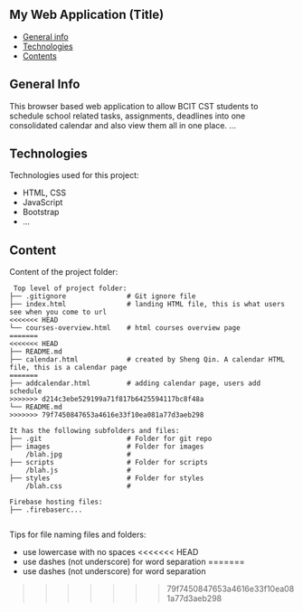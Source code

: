 ## My Web Application (Title)

* [General info](#general-info)
* [Technologies](#technologies)
* [Contents](#content)

## General Info
This browser based web application to allow BCIT CST students to schedule school related tasks, assignments, deadlines into one consolidated calendar and also view them all in one place.
...
	
## Technologies
Technologies used for this project:
* HTML, CSS
* JavaScript
* Bootstrap 
* ...
	
## Content
Content of the project folder:

```
 Top level of project folder: 
├── .gitignore               # Git ignore file
├── index.html               # landing HTML file, this is what users see when you come to url
<<<<<<< HEAD
└── courses-overview.html    # html courses overview page
=======
<<<<<<< HEAD
├── README.md
├── calendar.html            # created by Sheng Qin. A calendar HTML file, this is a calendar page
=======
├── addcalendar.html         # adding calendar page, users add schedule
>>>>>>> d214c3ebe529199a71f817b6425594117bc8f48a
└── README.md
>>>>>>> 79f7450847653a4616e33f10ea081a77d3aeb298

It has the following subfolders and files:
├── .git                     # Folder for git repo
├── images                   # Folder for images
    /blah.jpg                # 
├── scripts                  # Folder for scripts
    /blah.js                 # 
├── styles                   # Folder for styles
    /blah.css                # 

Firebase hosting files: 
├── .firebaserc...


```

Tips for file naming files and folders:
* use lowercase with no spaces
<<<<<<< HEAD
* use dashes (not underscore) for word separation
=======
* use dashes (not underscore) for word separation
>>>>>>> 79f7450847653a4616e33f10ea081a77d3aeb298

